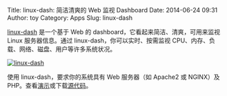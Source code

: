Title: linux-dash: 简洁清爽的 Web 监视 Dashboard
Date: 2014-06-24 09:31
Author: toy
Category: Apps
Slug: linux-dash

[linux-dash][l] 是一个基于 Web 的 dashboard，它看起来简洁、清爽，可用来监视 Linux 服务器信息。通过 linux-dash，你可以实时、按需监视 CPU、内存、负载、网络、磁盘、用户等许多系统状况。

[![linux-dash](https://linuxtoy.org/img/2014/06/linux-dash-thumb.png)](https://linuxtoy.org/img/2014/06/linux-dash.png)

使用 linux-dash，要求你的系统具有 Web 服务器（如 Apache2 或 NGINX）及 PHP。查看[演示][d]或下载[源代码][s]。

[l]: http://www.linuxdash.com/  
[d]: http://www.linuxdash.com/demo.html  
[s]: https://github.com/afaqurk/linux-dash
